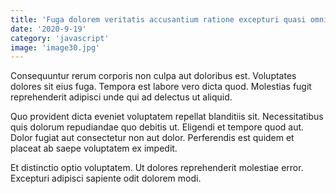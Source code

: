```yaml
---
title: 'Fuga dolorem veritatis accusantium ratione excepturi quasi omnis.'
date: '2020-9-19'
category: 'javascript'
image: 'image30.jpg'
---
```


Consequuntur rerum corporis non culpa aut doloribus est. Voluptates dolores sit eius fuga. Tempora est labore vero dicta quod. Molestias fugit reprehenderit adipisci unde qui ad delectus ut aliquid.
 Quo provident dicta eveniet voluptatem repellat blanditiis sit. Necessitatibus quis dolorum repudiandae quo debitis ut. Eligendi et tempore quod aut. Dolor fugiat aut consectetur non aut dolor. Perferendis est quidem et placeat ab saepe voluptatem ex impedit.
 Et distinctio optio voluptatem. Ut dolores reprehenderit molestiae error. Excepturi adipisci sapiente odit dolorem modi.
